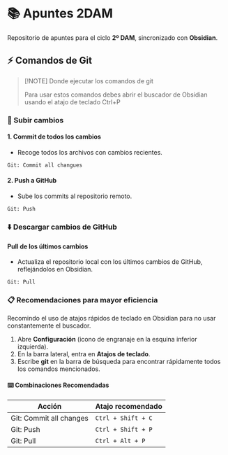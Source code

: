 # 📚 Apuntes 2DAM

Repositorio de apuntes para el ciclo **2º DAM**, sincronizado con **Obsidian**.

## ⚡ Comandos de Git

> [!NOTE] Donde ejecutar los comandos de git
> 
> Para usar estos comandos debes abrir el buscador de Obsidian usando el atajo de teclado Ctrl+P
### 🔼 Subir cambios

#### 1. Commit de todos los cambios
- Recoge todos los archivos con cambios recientes.
``` git
Git: Commit all changues
```

#### 2. Push a GitHub
- Sube los commits al repositorio remoto.
``` git
Git: Push
```

### ⬇️ Descargar cambios de GitHub
####     Pull de los últimos cambios
- Actualiza el repositorio local con los últimos cambios de GitHub, reflejándolos en Obsidian.
``` git
Git: Pull
```

### 📋 Recomendaciones para mayor eficiencia
Recomindo el uso de atajos rápidos de teclado en Obsidian para no usar constantemente el buscador.

1. Abre **Configuración** (icono de engranaje en la esquina inferior izquierda).
2. En la barra lateral, entra en **Atajos de teclado**.
3. Escribe **git** en la barra de búsqueda para encontrar rápidamente todos los comandos mencionados.

#### ⌨️ Combinaciones Recomendadas
| Acción                  | Atajo recomendado  |
| ----------------------- | ------------------ |
| Git: Commit all changes | `Ctrl + Shift + C` |
| Git: Push               | `Ctrl + Shift + P` |
| Git: Pull               | `Ctrl + Alt + P`   |

